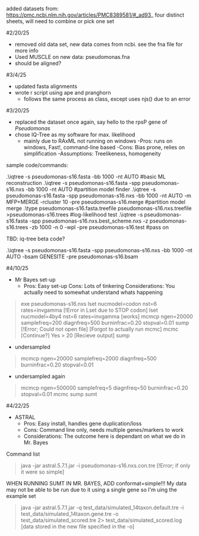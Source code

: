 added datasets from: https://pmc.ncbi.nlm.nih.gov/articles/PMC8389581/#_ad93_
four distinct sheets, will need to combine or pick one set

#2/20/25
- removed old data set, new data comes from ncbi. see the fna file for more info
- Used MUSCLE on new data: pseudomonas.fna
- should be aligned?

#3/4/25
- updated fasta alignments
- wrote r script using ape and pranghorn
	- follows the same process as class, except uses njs() due to an error

#3/20/25
- replaced the dataset once again, say hello to the rpsP gene of *Pseudomonas*
- chose IQ-Tree as my software for max. likelihood
	- mainly due to RAxML not running on windows
		-Pros: runs on windows, Fast!, command-line based
		-Cons: Bias prone, relies on simplification
		-Assumptions: Treelikeness, homogeneity

sample code/commands:
	
.\iqtree -s pseudomonas-s16.fasta -bb 1000 -nt AUTO #basic ML reconstruction
.\iqtree -s pseudomonas-s16.fasta -spp pseudomonas-s16.nxs -bb 1000 -nt AUTO #partition model finder
.\iqtree -s pseudomonas-s16.fasta -spp pseudomonas-s16.nxs -bb 1000 -nt AUTO -m MFP+MERGE -rcluster 10 -pre pseudomonas-s16.merge #partition model merge
.\type pseudomonas-s16.fasta.treefile pseudomonas-s16.nxs.treefile >pseudomonas-s16.trees #log-likelihood test
.\iqtree -s pseudomonas-s16.fasta -spp pseudomonas-s16.nxs.best_scheme.nxs -z pseudomonas-s16.trees -zb 1000 -n 0 -wpl -pre pseudomonas-s16.test #pass on

TBD: iq-tree beta code?

.\iqtree -s pseudomonas-s16.fasta -spp pseudomonas-s16.nxs -bb 1000 -nt AUTO -bsam GENESITE -pre pseudomonas-s16.bsam

#4/10/25

- Mr Bayes set-up 
	- Pros: Easy set-up Cons: Lots of tinkering Considerations: You actually need to somewhat understand whats happening

> exe pseudomonas-s16.nxs
> lset nucmodel=codon nst=6 rates=invgamma [!Error in Lset due to STOP codon]
> lset nucmodel=4by4 nst=6 rates=invgamma [works]
> mcmcp ngen=20000 samplefreq=200 diagnfreq=500 burninfrac=0.20 stopval=0.01
> sump [!Error; Could not open file]
[Forgot to actually run mcmc]
> mcmc
> [Continue?] Yes > 20
> [Recieve output]
> sump
- undersampled
> mcmcp ngen=20000 samplefreq=2000 diagnfreq=500 burninfrac=0.20 stopval=0.01
- undersampled again
> mcmcp ngen=500000 samplefreq=5 diagnfreq=50 burninfrac=0.20 stopval=0.01
> mcmc
> sump
> sumt

#4/22/25

- ASTRAL
	- Pros: Easy install, handles gene duplication/loss
	- Cons: Command line only, needs multiple genes/markers to work
	- Considerations: The outcome here is dependant on what we do in Mr. Bayes

Command list

>java -jar astral.5.7.1.jar -i pseudomonas-s16.nxs.con.tre [!Error; if only it were so simple]

WHEN RUNNING SUMT IN MR. BAYES, ADD conformat=simple!!!
My data may not be able to be run due to it using a single gene so I'm uing the example set

>java -jar astral.5.7.1.jar -q test_data/simulated_14taxon.default.tre -i test_data/simulated_14taxon.gene.tre -o test_data/simulated_scored.tre 2> test_data/simulated_scored.log
[data stored in the new file specified in the -o]